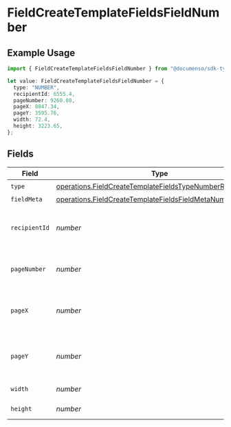 # FieldCreateTemplateFieldsFieldNumber

## Example Usage

```typescript
import { FieldCreateTemplateFieldsFieldNumber } from "@documenso/sdk-typescript/models/operations";

let value: FieldCreateTemplateFieldsFieldNumber = {
  type: "NUMBER",
  recipientId: 6555.4,
  pageNumber: 9260.08,
  pageX: 8847.34,
  pageY: 3595.76,
  width: 72.4,
  height: 3223.65,
};
```

## Fields

| Field                                                                                                                                    | Type                                                                                                                                     | Required                                                                                                                                 | Description                                                                                                                              |
| ---------------------------------------------------------------------------------------------------------------------------------------- | ---------------------------------------------------------------------------------------------------------------------------------------- | ---------------------------------------------------------------------------------------------------------------------------------------- | ---------------------------------------------------------------------------------------------------------------------------------------- |
| `type`                                                                                                                                   | [operations.FieldCreateTemplateFieldsTypeNumberRequest1](../../models/operations/fieldcreatetemplatefieldstypenumberrequest1.md)         | :heavy_check_mark:                                                                                                                       | N/A                                                                                                                                      |
| `fieldMeta`                                                                                                                              | [operations.FieldCreateTemplateFieldsFieldMetaNumberRequest](../../models/operations/fieldcreatetemplatefieldsfieldmetanumberrequest.md) | :heavy_minus_sign:                                                                                                                       | N/A                                                                                                                                      |
| `recipientId`                                                                                                                            | *number*                                                                                                                                 | :heavy_check_mark:                                                                                                                       | The ID of the recipient to create the field for.                                                                                         |
| `pageNumber`                                                                                                                             | *number*                                                                                                                                 | :heavy_check_mark:                                                                                                                       | The page number the field will be on.                                                                                                    |
| `pageX`                                                                                                                                  | *number*                                                                                                                                 | :heavy_check_mark:                                                                                                                       | The X coordinate of where the field will be placed.                                                                                      |
| `pageY`                                                                                                                                  | *number*                                                                                                                                 | :heavy_check_mark:                                                                                                                       | The Y coordinate of where the field will be placed.                                                                                      |
| `width`                                                                                                                                  | *number*                                                                                                                                 | :heavy_check_mark:                                                                                                                       | The width of the field.                                                                                                                  |
| `height`                                                                                                                                 | *number*                                                                                                                                 | :heavy_check_mark:                                                                                                                       | The height of the field.                                                                                                                 |
